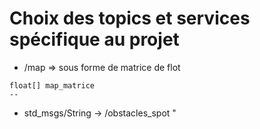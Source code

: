 # Choix des topics et services spécifique au projet

- /map => sous forme de matrice de flot

```
float[] map_matrice
--
```
- std_msgs/String -> /obstacles_spot
" 
